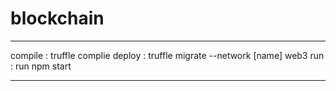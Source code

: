 # blockchain
<hr/>
compile : truffle complie    
deploy : truffle migrate --network [name]     
web3 run : run npm start <hr/>    
